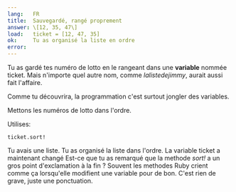 ```yaml
---
lang:   FR
title:  Sauvegardé, rangé proprement
answer: \[12, 35, 47\]
load:   ticket = [12, 47, 35]
ok:     Tu as organisé la liste en ordre
error:
---
```


Tu as gardé tes numéro de lotto en le rangeant dans une __variable__
nommée ticket. Mais n'importe quel autre nom, comme _lalistedejimmy_,
aurait aussi fait l'affaire.

Comme tu découvrira, la programmation c'est surtout jongler des
variables.

Mettons les numéros de lotto dans l'ordre.

Utilises:

    ticket.sort!

Tu avais une liste. Tu as organisé la liste dans l'ordre. La variable
ticket a maintenant changé Est-ce que tu as remarqué que la methode
_sort!_ a un gros point d'exclamation à la fin ? Souvent les methodes
Ruby crient comme ça lorsqu'elle modifient une variable pour de bon.
C'est rien de grave, juste une ponctuation.
